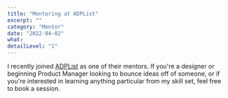 ```yaml
---
title: "Mentoring at ADPList"
excerpt: ""
category: "Mentor"
date: "2022-04-02"
what:
detailLevel: "1"
---
```

I recently joined [ADPList](https://adplist.org/mentors/zinzy-nev-geene) as one of their mentors. If you're a designer or beginning Product Manager looking to bounce ideas off of someone, or if you're interested in learning anything particular from my skill set, feel free to book a session.